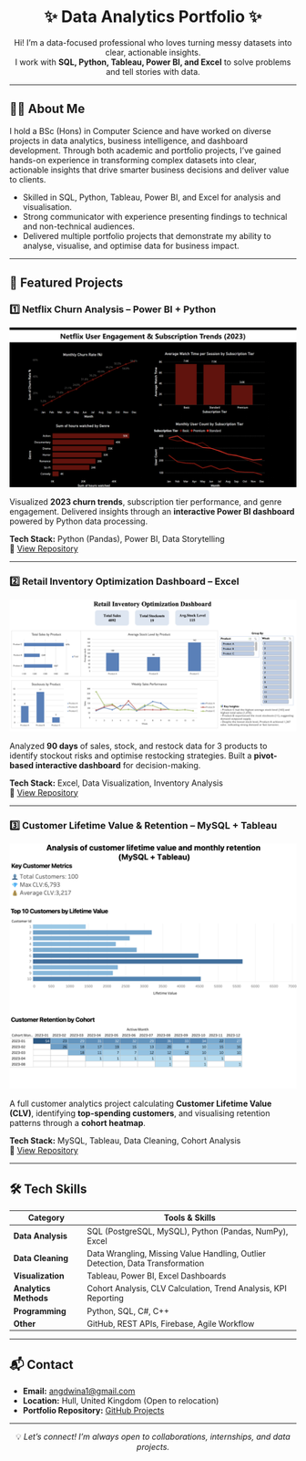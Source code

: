 <h1 align="center">✨ Data Analytics Portfolio ✨</h1>

<p align="center">
Hi! I’m a data-focused professional who loves turning messy datasets into clear, actionable insights.<br>
I work with <b>SQL, Python, Tableau, Power BI, and Excel</b> to solve problems and tell stories with data.
</p>

---

## 👩‍💻 About Me
I hold a BSc (Hons) in Computer Science and have worked on diverse projects in data analytics, business intelligence, and dashboard development.
Through both academic and portfolio projects, I’ve gained hands-on experience in transforming complex datasets into clear, actionable insights that drive smarter business decisions and deliver value to clients.

- Skilled in SQL, Python, Tableau, Power BI, and Excel for analysis and visualisation.  
- Strong communicator with experience presenting findings to technical and non-technical audiences.  
- Delivered multiple portfolio projects that demonstrate my ability to analyse, visualise, and optimise data for business impact.  

---

## 📂 Featured Projects

### 1️⃣ Netflix Churn Analysis – Power BI + Python
<img src="netflix.png" width="600" alt="Netflix Churn Dashboard Preview">

Visualized **2023 churn trends**, subscription tier performance, and genre engagement. Delivered insights through an **interactive Power BI dashboard** powered by Python data processing.

**Tech Stack:** Python (Pandas), Power BI, Data Storytelling  
🔗 [View Repository](https://github.com/iloveoreos11/Netflix-User-Engagement-Subscription-Trend-Analysis-)

---

### 2️⃣ Retail Inventory Optimization Dashboard – Excel
<img src="retail.png" width="600" alt="Retail Inventory Dashboard Preview">

Analyzed **90 days** of sales, stock, and restock data for 3 products to identify stockout risks and optimise restocking strategies. Built a **pivot-based interactive dashboard** for decision-making.

**Tech Stack:** Excel, Data Visualization, Inventory Analysis  
🔗 [View Repository](https://github.com/iloveoreos11/Retail-Inventory-Optimization-Dashboard)

---

### 3️⃣ Customer Lifetime Value & Retention – MySQL + Tableau
<img src="two.png" width="600" alt="Customer Retention Dashboard Preview">

A full customer analytics project calculating **Customer Lifetime Value (CLV)**, identifying **top-spending customers**, and visualising retention patterns through a **cohort heatmap**.

**Tech Stack:** MySQL, Tableau, Data Cleaning, Cohort Analysis  
🔗 [View Repository](https://github.com/iloveoreos11/Customer-Lifetime-Value-Monthly-Retention-Analysis-MySQL-Tableau-/blob/main/README.md)

---

## 🛠 Tech Skills
| Category              | Tools & Skills |
|-----------------------|----------------|
| **Data Analysis**     | SQL (PostgreSQL, MySQL), Python (Pandas, NumPy), Excel |
| **Data Cleaning**     | Data Wrangling, Missing Value Handling, Outlier Detection, Data Transformation |
| **Visualization**     | Tableau, Power BI, Excel Dashboards |
| **Analytics Methods** | Cohort Analysis, CLV Calculation, Trend Analysis, KPI Reporting |
| **Programming**       | Python, SQL, C#, C++ |
| **Other**             | GitHub, REST APIs, Firebase, Agile Workflow |

---

## 📬 Contact
- **Email:** angdwina1@gmail.com  
- **Location:** Hull, United Kingdom (Open to relocation)  
- **Portfolio Repository:** [GitHub Projects](https://github.com/iloveoreos11/My-projects/blob/main/README.md)  

---

<p align="center">
💡 <i>Let’s connect! I’m always open to collaborations, internships, and data projects.</i>
</p>
